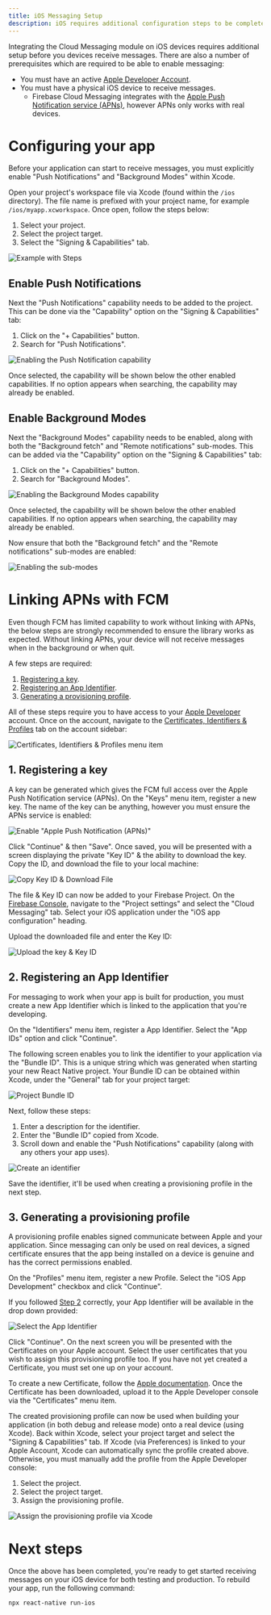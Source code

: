 ```yaml
---
title: iOS Messaging Setup
description: iOS requires additional configuration steps to be completed before you can receive messages.
---
```


Integrating the Cloud Messaging module on iOS devices requires additional setup before you devices receive messages.
There are also a number of prerequisites which are required to be able to enable messaging:

- You must have an active [Apple Developer Account](https://developer.apple.com/membercenter/index.action).
- You must have a physical iOS device to receive messages.
  - Firebase Cloud Messaging integrates with the [Apple Push Notification service (APNs)](https://developer.apple.com/notifications/),
    however APNs only works with real devices.

# Configuring your app

Before your application can start to receive messages, you must explicitly enable "Push Notifications" and "Background Modes"
within Xcode.

Open your project's workspace file via Xcode (found within the `/ios` directory). The file name is prefixed with your project name,
for example `/ios/myapp.xcworkspace`. Once open, follow the steps below:

1. Select your project.
2. Select the project target.
3. Select the "Signing & Capabilities" tab.

![Example with Steps](https://images.prismic.io/invertase/c954c8ed-a6bf-42f3-9b1d-c9eac937f9ec_xcode-signing-tab.png?auto=format)

## Enable Push Notifications

Next the "Push Notifications" capability needs to be added to the project. This can be done via the "Capability" option on the
"Signing & Capabilities" tab:

1. Click on the "+ Capabilities" button.
2. Search for "Push Notifications".

![Enabling the Push Notification capability](https://images.prismic.io/invertase/d682a40c-07ab-4fce-90a7-fb4278643323_xcode-enable-push-notification.png?auto=format)

Once selected, the capability will be shown below the other enabled capabilities. If no option appears when searching, the
capability may already be enabled.

## Enable Background Modes

Next the "Background Modes" capability needs to be enabled, along with both the "Background fetch" and "Remote notifications" sub-modes.
This can be added via the "Capability" option on the "Signing & Capabilities" tab:

1. Click on the "+ Capabilities" button.
2. Search for "Background Modes".

![Enabling the Background Modes capability](https://images.prismic.io/invertase/517e18ad-37a7-4f44-a89e-c5947ea3742e_xcode-enable-background-modes-capability.png?auto=compress,format)

Once selected, the capability will be shown below the other enabled capabilities. If no option appears when searching, the
capability may already be enabled.

Now ensure that both the "Background fetch" and the "Remote notifications" sub-modes are enabled:

![Enabling the sub-modes](https://images.prismic.io/invertase/3a618574-dd9f-4478-9f39-9834d142b2e5_xcode-background-modes-check.gif?auto=compress,format)

# Linking APNs with FCM

Even though FCM has limited capability to work without linking with APNs, the below steps are strongly recommended
to ensure the library works as expected. Without linking APNs, your device will not receive messages when in the background
or when quit.

A few steps are required:

1. [Registering a key](#1-registering-a-key).
2. [Registering an App Identifier](#2-registering-an-app-identifier).
3. [Generating a provisioning profile](#3-generating-a-provisioning-profile).

All of these steps require you to have access to your [Apple Developer](https://developer.apple.com/membercenter/index.action) account.
Once on the account, navigate to the [Certificates, Identifiers & Profiles](https://developer.apple.com/account/resources/certificates/list)
tab on the account sidebar:

![Certificates, Identifiers & Profiles menu item](https://images.prismic.io/invertase/c0a795c8-ebca-41c3-9a8d-23f09deb625f_apple-dev-tab.png?auto=format)

## 1. Registering a key

A key can be generated which gives the FCM full access over the Apple Push Notification service (APNs). On the "Keys" menu item,
register a new key. The name of the key can be anything, however you must ensure the APNs service
is enabled:

![Enable "Apple Push Notification (APNs)"](https://images.prismic.io/invertase/01fefe19-132f-4b88-8c17-9dc40357e4ce_apple-key.png?auto=format)

Click "Continue" & then "Save". Once saved, you will be presented with a screen displaying the private "Key ID" & the ability
to download the key. Copy the ID, and download the file to your local machine:

![Copy Key ID & Download File](https://images.prismic.io/invertase/2c7f194c-10a9-4011-8f80-78b8fc521af8_app-key-final.png?auto=format)

The file & Key ID can now be added to your Firebase Project. On the [Firebase Console](https://console.firebase.google.com/project/_/settings/cloudmessaging),
navigate to the "Project settings" and select the "Cloud Messaging" tab. Select your iOS application under the "iOS app configuration" heading.

Upload the downloaded file and enter the Key ID:

![Upload the key & Key ID](https://images.prismic.io/invertase/7539b8ec-c310-40dd-91e5-69f19009786f_apple-fcm-upload-key.gif?auto=format)

## 2. Registering an App Identifier

For messaging to work when your app is built for production, you must create a new App Identifier which is linked to the
application that you're developing.

On the "Identifiers" menu item, register a App Identifier. Select the "App IDs" option and click "Continue".

The following screen enables you to link the identifier to your application via the "Bundle ID". This is a unique string
which was generated when starting your new React Native project. Your Bundle ID can be obtained within Xcode, under the
"General" tab for your project target:

![Project Bundle ID](https://images.prismic.io/invertase/7108ff7f-ce94-4452-851d-fa5dde668a9a_xcode-bundle-id.png?auto=compress,format)

Next, follow these steps:

1. Enter a description for the identifier.
2. Enter the "Bundle ID" copied from Xcode.
3. Scroll down and enable the "Push Notifications" capability (along with any others your app uses).

![Create an identifier](https://images.prismic.io/invertase/0e711691-ccd2-43ab-9c0c-7696b6790153_apple-identifier.gif?auto=format)

Save the identifier, it'll be used when creating a provisioning profile in the next step.

## 3. Generating a provisioning profile

A provisioning profile enables signed communicate between Apple and your application. Since messaging can only be used on
real devices, a signed certificate ensures that the app being installed on a device is genuine and has the correct
permissions enabled.

On the "Profiles" menu item, register a new Profile. Select the "iOS App Development" checkbox and click "Continue".

If you followed [Step 2](#2-registering-an-app-identifier) correctly, your App Identifier will be available in the drop down
provided:

![Select the App Identifier](https://images.prismic.io/invertase/9fd060fa-4afa-4dfe-8eaa-4b1156cdd912_apple-select-app-id.png?auto=format)

Click "Continue". On the next screen you will be presented with the Certificates on your Apple account. Select the user
certificates that you wish to assign this provisioning profile too. If you have not yet created a Certificate, you must set
one up on your account.

To create a new Certificate, follow the [Apple documentation](https://help.apple.com/developer-account/#/devbfa00fef7). Once
the Certificate has been downloaded, upload it to the Apple Developer console via the "Certificates" menu item.

The created provisioning profile can now be used when building your application (in both debug and release mode) onto a
real device (using Xcode). Back within Xcode, select your project target and select the "Signing & Capabilities" tab.
If Xcode (via Preferences) is linked to your Apple Account, Xcode can automatically sync the profile created above. Otherwise,
you must manually add the profile from the Apple Developer console:

1. Select the project.
2. Select the project target.
3. Assign the provisioning profile.

![Assign the provisioning profile via Xcode](https://images.prismic.io/invertase/50349f49-19a0-45f4-b899-e6bc3015c509_xcode-assign-profile.png?auto=format)

# Next steps

Once the above has been completed, you're ready to get started receiving messages on your iOS device for both
testing and production. To rebuild your app, run the following command:

```bash
npx react-native run-ios
```
